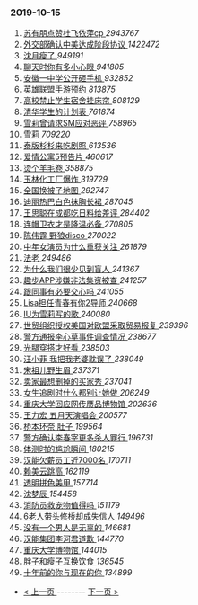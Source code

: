 ### 2019-10-15 
1. [ 苏有朋点赞杜飞依萍cp ](https://s.weibo.com/weibo?q=%23%E8%8B%8F%E6%9C%89%E6%9C%8B%E7%82%B9%E8%B5%9E%E6%9D%9C%E9%A3%9E%E4%BE%9D%E8%90%8Dcp%23&Refer=top) *2943767*
1. [ 外交部确认中美达成阶段协议 ](https://s.weibo.com/weibo?q=%E5%A4%96%E4%BA%A4%E9%83%A8%E7%A1%AE%E8%AE%A4%E4%B8%AD%E7%BE%8E%E8%BE%BE%E6%88%90%E9%98%B6%E6%AE%B5%E5%8D%8F%E8%AE%AE&Refer=top) *1422472*
1. [ 沈月瘦了 ](https://s.weibo.com/weibo?q=%23%E6%B2%88%E6%9C%88%E7%98%A6%E4%BA%86%23&Refer=top) *949191*
1. [ 聊天时你有多小心眼 ](https://s.weibo.com/weibo?q=%23%E8%81%8A%E5%A4%A9%E6%97%B6%E4%BD%A0%E6%9C%89%E5%A4%9A%E5%B0%8F%E5%BF%83%E7%9C%BC%23&Refer=top) *941805*
1. [ 安徽一中学公开砸手机 ](https://s.weibo.com/weibo?q=%23%E5%AE%89%E5%BE%BD%E4%B8%80%E4%B8%AD%E5%AD%A6%E5%85%AC%E5%BC%80%E7%A0%B8%E6%89%8B%E6%9C%BA%23&Refer=top) *932852*
1. [ 英雄联盟手游预约 ](https://s.weibo.com/weibo?q=%23%E8%8B%B1%E9%9B%84%E8%81%94%E7%9B%9F%E6%89%8B%E6%B8%B8%E9%A2%84%E7%BA%A6%23&Refer=top) *813875*
1. [ 高校禁止学生宿舍挂床帘 ](https://s.weibo.com/weibo?q=%23%E9%AB%98%E6%A0%A1%E7%A6%81%E6%AD%A2%E5%AD%A6%E7%94%9F%E5%AE%BF%E8%88%8D%E6%8C%82%E5%BA%8A%E5%B8%98%23&Refer=top) *808129*
1. [ 清华学生的计划表 ](https://s.weibo.com/weibo?q=%23%E6%B8%85%E5%8D%8E%E5%AD%A6%E7%94%9F%E7%9A%84%E8%AE%A1%E5%88%92%E8%A1%A8%23&Refer=top) *761874*
1. [ 雪莉曾请求SM应对恶评 ](https://s.weibo.com/weibo?q=%E9%9B%AA%E8%8E%89%E6%9B%BE%E8%AF%B7%E6%B1%82SM%E5%BA%94%E5%AF%B9%E6%81%B6%E8%AF%84&Refer=top) *758965*
1. [ 雪莉 ](https://s.weibo.com/weibo?q=%E9%9B%AA%E8%8E%89&Refer=top) *709220*
1. [ 泰版杉杉来吃剧照 ](https://s.weibo.com/weibo?q=%23%E6%B3%B0%E7%89%88%E6%9D%89%E6%9D%89%E6%9D%A5%E5%90%83%E5%89%A7%E7%85%A7%23&Refer=top) *613536*
1. [ 爱情公寓5预告片 ](https://s.weibo.com/weibo?q=%23%E7%88%B1%E6%83%85%E5%85%AC%E5%AF%935%E9%A2%84%E5%91%8A%E7%89%87%23&Refer=top) *460617*
1. [ 烫个羊毛卷 ](https://s.weibo.com/weibo?q=%23%E7%83%AB%E4%B8%AA%E7%BE%8A%E6%AF%9B%E5%8D%B7%23&Refer=top) *358875*
1. [ 玉林化工厂爆炸 ](https://s.weibo.com/weibo?q=%23%E7%8E%89%E6%9E%97%E5%8C%96%E5%B7%A5%E5%8E%82%E7%88%86%E7%82%B8%23&Refer=top) *319729*
1. [ 全国换被子地图 ](https://s.weibo.com/weibo?q=%23%E5%85%A8%E5%9B%BD%E6%8D%A2%E8%A2%AB%E5%AD%90%E5%9C%B0%E5%9B%BE%23&Refer=top) *292747*
1. [ 迪丽热巴白色抹胸长裙 ](https://s.weibo.com/weibo?q=%23%E8%BF%AA%E4%B8%BD%E7%83%AD%E5%B7%B4%E7%99%BD%E8%89%B2%E6%8A%B9%E8%83%B8%E9%95%BF%E8%A3%99%23&Refer=top) *287045*
1. [ 王思聪在成都吃日料给差评 ](https://s.weibo.com/weibo?q=%23%E7%8E%8B%E6%80%9D%E8%81%AA%E5%9C%A8%E6%88%90%E9%83%BD%E5%90%83%E6%97%A5%E6%96%99%E7%BB%99%E5%B7%AE%E8%AF%84%23&Refer=top) *284402*
1. [ 连帽卫衣才是降温必备 ](https://s.weibo.com/weibo?q=%23%E8%BF%9E%E5%B8%BD%E5%8D%AB%E8%A1%A3%E6%89%8D%E6%98%AF%E9%99%8D%E6%B8%A9%E5%BF%85%E5%A4%87%23&Refer=top) *270805*
1. [ 陈伟霆 野狼disco ](https://s.weibo.com/weibo?q=%E9%99%88%E4%BC%9F%E9%9C%86%20%E9%87%8E%E7%8B%BCdisco&Refer=top) *270022*
1. [ 中年女演员为什么重获关注 ](https://s.weibo.com/weibo?q=%23%E4%B8%AD%E5%B9%B4%E5%A5%B3%E6%BC%94%E5%91%98%E4%B8%BA%E4%BB%80%E4%B9%88%E9%87%8D%E8%8E%B7%E5%85%B3%E6%B3%A8%23&Refer=top) *261879*
1. [ 法老 ](https://s.weibo.com/weibo?q=%23%E6%B3%95%E8%80%81%23&Refer=top) *249486*
1. [ 为什么我们很少见到盲人 ](https://s.weibo.com/weibo?q=%23%E4%B8%BA%E4%BB%80%E4%B9%88%E6%88%91%E4%BB%AC%E5%BE%88%E5%B0%91%E8%A7%81%E5%88%B0%E7%9B%B2%E4%BA%BA%23&Refer=top) *241367*
1. [ 趣步APP涉嫌非法集资被查 ](https://s.weibo.com/weibo?q=%23%E8%B6%A3%E6%AD%A5APP%E6%B6%89%E5%AB%8C%E9%9D%9E%E6%B3%95%E9%9B%86%E8%B5%84%E8%A2%AB%E6%9F%A5%23&Refer=top) *241257*
1. [ 跟同事有必要交心吗 ](https://s.weibo.com/weibo?q=%23%E8%B7%9F%E5%90%8C%E4%BA%8B%E6%9C%89%E5%BF%85%E8%A6%81%E4%BA%A4%E5%BF%83%E5%90%97%23&Refer=top) *241055*
1. [ Lisa担任青春有你2导师 ](https://s.weibo.com/weibo?q=%23Lisa%E6%8B%85%E4%BB%BB%E9%9D%92%E6%98%A5%E6%9C%89%E4%BD%A02%E5%AF%BC%E5%B8%88%23&Refer=top) *240668*
1. [ IU为雪莉写的歌 ](https://s.weibo.com/weibo?q=%23IU%E4%B8%BA%E9%9B%AA%E8%8E%89%E5%86%99%E7%9A%84%E6%AD%8C%23&Refer=top) *240080*
1. [ 世贸组织授权美国对欧盟采取贸易报复 ](https://s.weibo.com/weibo?q=%23%E4%B8%96%E8%B4%B8%E7%BB%84%E7%BB%87%E6%8E%88%E6%9D%83%E7%BE%8E%E5%9B%BD%E5%AF%B9%E6%AC%A7%E7%9B%9F%E9%87%87%E5%8F%96%E8%B4%B8%E6%98%93%E6%8A%A5%E5%A4%8D%23&Refer=top) *239396*
1. [ 警方通报李心草事件调查情况 ](https://s.weibo.com/weibo?q=%23%E8%AD%A6%E6%96%B9%E9%80%9A%E6%8A%A5%E6%9D%8E%E5%BF%83%E8%8D%89%E4%BA%8B%E4%BB%B6%E8%B0%83%E6%9F%A5%E6%83%85%E5%86%B5%23&Refer=top) *238677*
1. [ 光腿穿搭才好看 ](https://s.weibo.com/weibo?q=%23%E5%85%89%E8%85%BF%E7%A9%BF%E6%90%AD%E6%89%8D%E5%A5%BD%E7%9C%8B%23&Refer=top) *238503*
1. [ 汪小菲 我把我老婆耽误了 ](https://s.weibo.com/weibo?q=%E6%B1%AA%E5%B0%8F%E8%8F%B2%20%E6%88%91%E6%8A%8A%E6%88%91%E8%80%81%E5%A9%86%E8%80%BD%E8%AF%AF%E4%BA%86&Refer=top) *238049*
1. [ 宋祖儿野生眉 ](https://s.weibo.com/weibo?q=%23%E5%AE%8B%E7%A5%96%E5%84%BF%E9%87%8E%E7%94%9F%E7%9C%89%23&Refer=top) *237371*
1. [ 卖家最想删掉的买家秀 ](https://s.weibo.com/weibo?q=%23%E5%8D%96%E5%AE%B6%E6%9C%80%E6%83%B3%E5%88%A0%E6%8E%89%E7%9A%84%E4%B9%B0%E5%AE%B6%E7%A7%80%23&Refer=top) *237041*
1. [ 女生追剧时什么都别让她做 ](https://s.weibo.com/weibo?q=%23%E5%A5%B3%E7%94%9F%E8%BF%BD%E5%89%A7%E6%97%B6%E4%BB%80%E4%B9%88%E9%83%BD%E5%88%AB%E8%AE%A9%E5%A5%B9%E5%81%9A%23&Refer=top) *206249*
1. [ 重庆大学回应网传赝品博物馆 ](https://s.weibo.com/weibo?q=%E9%87%8D%E5%BA%86%E5%A4%A7%E5%AD%A6%E5%9B%9E%E5%BA%94%E7%BD%91%E4%BC%A0%E8%B5%9D%E5%93%81%E5%8D%9A%E7%89%A9%E9%A6%86&Refer=top) *202636*
1. [ 王力宏 五月天演唱会 ](https://s.weibo.com/weibo?q=%E7%8E%8B%E5%8A%9B%E5%AE%8F%20%E4%BA%94%E6%9C%88%E5%A4%A9%E6%BC%94%E5%94%B1%E4%BC%9A&Refer=top) *200577*
1. [ 桥本环奈 肚子 ](https://s.weibo.com/weibo?q=%E6%A1%A5%E6%9C%AC%E7%8E%AF%E5%A5%88%20%E8%82%9A%E5%AD%90&Refer=top) *199564*
1. [ 警方确认李春宰更多杀人罪行 ](https://s.weibo.com/weibo?q=%23%E8%AD%A6%E6%96%B9%E7%A1%AE%E8%AE%A4%E6%9D%8E%E6%98%A5%E5%AE%B0%E6%9B%B4%E5%A4%9A%E6%9D%80%E4%BA%BA%E7%BD%AA%E8%A1%8C%23&Refer=top) *196731*
1. [ 体测时的尴尬瞬间 ](https://s.weibo.com/weibo?q=%23%E4%BD%93%E6%B5%8B%E6%97%B6%E7%9A%84%E5%B0%B4%E5%B0%AC%E7%9E%AC%E9%97%B4%23&Refer=top) *180215*
1. [ 汉能欠薪员工近7000名 ](https://s.weibo.com/weibo?q=%23%E6%B1%89%E8%83%BD%E6%AC%A0%E8%96%AA%E5%91%98%E5%B7%A5%E8%BF%917000%E5%90%8D%23&Refer=top) *170711*
1. [ 赖美云跳高 ](https://s.weibo.com/weibo?q=%23%E8%B5%96%E7%BE%8E%E4%BA%91%E8%B7%B3%E9%AB%98%23&Refer=top) *162119*
1. [ 透明拼色美甲 ](https://s.weibo.com/weibo?q=%23%E9%80%8F%E6%98%8E%E6%8B%BC%E8%89%B2%E7%BE%8E%E7%94%B2%23&Refer=top) *157714*
1. [ 沈梦辰 ](https://s.weibo.com/weibo?q=%E6%B2%88%E6%A2%A6%E8%BE%B0&Refer=top) *154458*
1. [ 消防员救宠物值得吗 ](https://s.weibo.com/weibo?q=%23%E6%B6%88%E9%98%B2%E5%91%98%E6%95%91%E5%AE%A0%E7%89%A9%E5%80%BC%E5%BE%97%E5%90%97%23&Refer=top) *151179*
1. [ 6老人带头修桥却成失信人 ](https://s.weibo.com/weibo?q=%236%E8%80%81%E4%BA%BA%E5%B8%A6%E5%A4%B4%E4%BF%AE%E6%A1%A5%E5%8D%B4%E6%88%90%E5%A4%B1%E4%BF%A1%E4%BA%BA%23&Refer=top) *149496*
1. [ 没有一个男人是无辜的 ](https://s.weibo.com/weibo?q=%E6%B2%A1%E6%9C%89%E4%B8%80%E4%B8%AA%E7%94%B7%E4%BA%BA%E6%98%AF%E6%97%A0%E8%BE%9C%E7%9A%84&Refer=top) *146681*
1. [ 汉能集团李河君道歉 ](https://s.weibo.com/weibo?q=%E6%B1%89%E8%83%BD%E9%9B%86%E5%9B%A2%E6%9D%8E%E6%B2%B3%E5%90%9B%E9%81%93%E6%AD%89&Refer=top) *144770*
1. [ 重庆大学博物馆 ](https://s.weibo.com/weibo?q=%E9%87%8D%E5%BA%86%E5%A4%A7%E5%AD%A6%E5%8D%9A%E7%89%A9%E9%A6%86&Refer=top) *144015*
1. [ 胖子和瘦子互换饮食 ](https://s.weibo.com/weibo?q=%23%E8%83%96%E5%AD%90%E5%92%8C%E7%98%A6%E5%AD%90%E4%BA%92%E6%8D%A2%E9%A5%AE%E9%A3%9F%23&Refer=top) *136545*
1. [ 十年前的你与现在的你 ](https://s.weibo.com/weibo?q=%23%E5%8D%81%E5%B9%B4%E5%89%8D%E7%9A%84%E4%BD%A0%E4%B8%8E%E7%8E%B0%E5%9C%A8%E7%9A%84%E4%BD%A0%23&Refer=top) *134899* 

- [ < 上一页 ](https://github.com/able8/weibo-hot-record/blob/master/2019-10-14.md) -------- [ 下一页 > ](https://github.com/able8/weibo-hot-record/blob/master/2019-10-16.md)